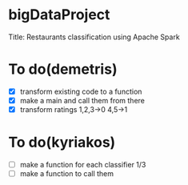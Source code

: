 # bigDataProject

Title: Restaurants classification using Apache Spark
# To do(demetris)

- [x] transform existing code to a function
- [x] make a main and call them from there
- [x] transform ratings 1,2,3->0 4,5->1

# To do(kyriakos)
- [ ] make a function for each classifier 1/3
- [ ] make a function to call them
